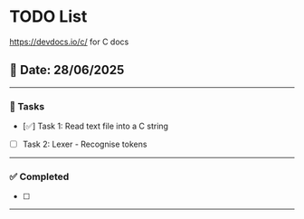 # TODO List
https://devdocs.io/c/ for C docs
## 📅 Date: 28/06/2025

---

### 📝 Tasks

- [✅] Task 1: Read text file into a C string
- [ ] Task 2: Lexer - Recognise tokens

---

### ✅ Completed

- [ ] 

---

